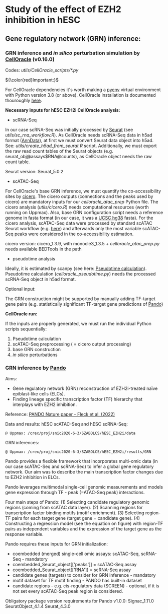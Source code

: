 # Study of the effect of EZH2 inhibition in hESC
## **Gene regulatory network (GRN) inference:**

### GRN inference and _in silico_ perturbation simulation by [CellOracle](https://morris-lab.github.io/CellOracle.documentation/) (v0.16.0)

Codes: 
_utils/CellOracle_scripts/*.py_

${\color{red}Important:}$

For CellOracle dependencies it's worth making a [pyenv](https://github.com/pyenv/pyenv) virtual environment with Python version 3.8 (or above). CellOracle installation is documented thouroughly [here](https://morris-lab.github.io/CellOracle.documentation/installation/index.html).

**Necessary inputs for hESC EZH2i CellOracle analysis:** 
- scRNA-Seq

In our case scRNA-Seq was initially processed by [Seurat](https://satijalab.org/seurat/articles/get_started.html) (see _utils/sc_rna_workflow.R_). As CellOracle needs scRNA-Seq data in h5ad format ([AnnData](https://anndata.readthedocs.io/en/latest/)), at first we must convert Seurat data object into h5ad. See: _utils/create_h5ad_from_seurat.R_ script.
Additionally, we must export the raw read count tables of the Seurat objects (e.g. seurat_obj@assays$RNA@counts), as CellOracle object needs the raw count table. 

Seurat version: Seurat_5.0.2

- scATAC-Seq

For CellOracle's base GRN inference, we must quantify the co-accessibility sites by [cicero](https://cole-trapnell-lab.github.io/cicero-release/). The cicero outputs (connections and the peaks used by cicero) are mandatory inputs for our _celloracle_atac_prep_ Python file. The cicero analysis (_utils/cicero.R_) needs computational resources (worth running on Uppmax). Also, base GRN configuration script needs a reference genome in fasta format (in our case, it was a [UCSC hg38](https://hgdownload.soe.ucsc.edu/goldenPath/hg38/bigZips/) fasta). For the cicero analysis, scATAC-Seq data were processed by standard scATAC Seurat workflow (e.g. [here](https://satijalab.org/seurat/archive/v3.1/atacseq_integration_vignette)) and afterwards only the most variable scATAC-Seq peaks were considered in the co-accessibility estimation. 

cicero version: cicero_1.3.9, with monocle3_1.3.5 + _celloracle_atac_prep.py_ needs available BEDTools in the path  

- pseudotime analysis

Ideally, it is estimated by scanpy (see here: [Pseudotime calculation](https://morris-lab.github.io/CellOracle.documentation/tutorials/pseudotime.html)). Pseudotime calculation (_celloracle_pseudotime.py_) needs the processed scRNA-Seq object in h5ad format. 

Optional input:

The GRN construction might be supported by manually adding TF-target gene pairs (e.g. statistically significant TF-target gene predictions of [Pando](https://github.com/quadbio/Pando))

**CellOracle run:**

If the inputs are properly generated, we must run the individual Python scripts sequentially: 

1. Pseudotime calculation
2. scATAC-Seq preprocessing ( = cicero output processing)
3. base GRN construction
4. _in silico_ perturbations

### GRN inference by [Pando](https://github.com/quadbio/Pando/)

Aims:

- Gene regulatory network (GRN) reconstruction of EZH2i-treated naïve epiblast-like cells (ELCs).
- Finding lineage specific transcription factor (TF) hierarchy that interplays with EZH2 inhibition.

Reference: [PANDO Nature paper - Fleck et al. (2022)](https://www.nature.com/articles/s41586-022-05279-8)

Data and results:
hESC scATAC-Seq and hESC scRNA-Seq:

    @ Uppmax: /crex/proj/snic2020-6-3/SZABOLCS/hESC_EZH2i/data  

GRN inferences:

    @ Uppmax: /crex/proj/snic2020-6-3/SZABOLCS/hESC_EZH2i/results/GRN

Pando provides a flexible framework that incorporates multi-omic data (in our case scATAC-Seq and scRNA-Seq) to infer a global gene regulatory network. Our aim was to describe the main transcription factor changes due to EZH2 inhibition in ELCs.

Pando leverages multimodal single-cell genomic measurements and models gene expression through TF - peak (=ATAC-Seq peak) interactions. 

Four main steps of Pando:
(1) Selecting candidate regulatory genomic regions (coming from scATAC data layer).
(2) Scanning regions for transcription factor binding motifs (motif enrichment).
(3) Selecting region-TF pairs for each target gene (target gene = candidate gene).
(4) Constructing a regression model (see the equation on figure) with region-TF pairs as independent variables and the expression of the target gene as the response variable.

Pando requires these inputs for GRN initialization:

- coembedded (merged) single-cell omic assays: scATAC-Seq, scRNA-Seq - mandatory
- coembedded_Seurat_object[['peaks']] = scATAC-Seq assay
- coembedded_Seurat_object[['RNA']] = scRNA-Seq assay
- candidate genes (targets) to consider for GRN inference - mandatory
- motif dataset for TF motif finding - PANDO has built-in dataset
- candidate regions - e.g. cis-regulatory data (SCREEN) - optional, if it is not set every scATAC-Seq peak region is considered.

Obligatory package version requirements for Pando v1.0.0:
    Signac_1.11.0
    SeuratObject_4.1.4
    Seurat_4.3.0


